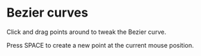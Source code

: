 # Bezier curves

Click and drag points around to tweak the Bezier curve.

Press SPACE to create a new point at the current mouse position.
